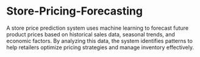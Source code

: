 # Store-Pricing-Forecasting
A store price prediction system uses machine learning to forecast future product prices based on historical sales data, seasonal trends, and economic factors. By analyzing this data, the system identifies patterns to help retailers optimize pricing strategies and manage inventory effectively. 
